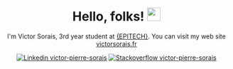 <div align="center">

  # Hello, folks! <img src="https://raw.githubusercontent.com/MartinHeinz/MartinHeinz/master/wave.gif" width="30px">

I'm Victor Sorais, 3rd year student at [{EPITECH}](https://www.epitech.eu/fr/). You can visit my web site [victorsorais.fr](www.victorsorais.fr)


[![Linkedin victor-pierre-sorais](https://img.shields.io/badge/LinkedIn-0077B5?style=for-the-badge&logo=linkedin&logoColor=white)](https://www.linkedin.com/in/victor-pierre-sorais-1756a1185/)
[![Stackoverflow victor-pierre-sorais](https://img.shields.io/badge/Stack_Overflow-FE7A16?style=for-the-badge&logo=stack-overflow&logoColor=white)](https://stackoverflow.com/users/16548300/niewtone)

</div>

